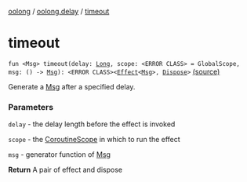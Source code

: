 [oolong](../index.md) / [oolong.delay](index.md) / [timeout](./timeout.md)

# timeout

`fun <Msg> timeout(delay: `[`Long`](https://kotlinlang.org/api/latest/jvm/stdlib/kotlin/-long/index.html)`, scope: <ERROR CLASS> = GlobalScope, msg: () -> `[`Msg`](timeout.md#Msg)`): <ERROR CLASS><`[`Effect`](../oolong/-effect.md)`<`[`Msg`](timeout.md#Msg)`>, `[`Dispose`](../oolong/-dispose.md)`>` [(source)](https://github.com/oolong-kt/oolong/tree/master/oolong/src/commonMain/kotlin/oolong/delay/util.kt#L22)

Generate a [Msg](timeout.md#Msg) after a specified delay.

### Parameters

`delay` - the delay length before the effect is invoked

`scope` - the [CoroutineScope](#) in which to run the effect

`msg` - generator function of [Msg](timeout.md#Msg)

**Return**
A pair of effect and dispose

